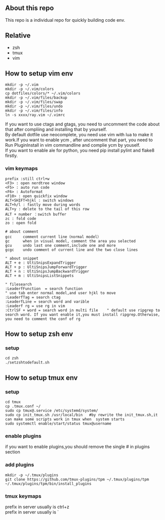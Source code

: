 ## About this repo
This repo is a individual repo for quickly building code env.

## Relative
- zsh
- tmux
- vim

## How to setup vim env
```
mkdir -p ~/.vim
mkdir -p ~/.vim/colors
cp dotfiles/colors/* ~/.vim/colors
mkdir -p ~/.vim/files/backup
mkdir -p ~/.vim/files/swap
mkdir -p ~/.vim/files/undo
mkdir -p ~/.vim/files/info
ln -s xxxx/ray.vim ~/.vimrc
```
If you want to use ctags and gtags, you need to uncomment the code about that after compliing and installing that by yourself.   
By default dotfile use neocomplete, you need use vim with lua to make it work.If you want to enable ycm , after uncomment that part, you need to Run PluginInstall in vim commandline and complie ycm by youself.   
If you want to enable ale for python, you need pip install pylint and flake8 firstly.     
### vim keymaps
```
prefix :still ctrl+w  
<F3> : open nerdtree window  
<F5> : auto run code  
<F6> : Autoformat  
<F10> : open quickfix window  
ALT+SHIFT+hjkl : switch windows  
ALT+h/l : fastly move during words  
ALT+y : delete to the tail of this row   
ALT + number ：switch buffer  
zc : fold code  
zo : open fold  

# about comment
gcc     comment current line（normal model）
gc      when in visual model, comment the area you selected
gcu     undo last one comment,include one and more
gcgc    undo comment of current line and the two close lines

" about snippet  
ALT + e : UltiSnipsExpandTrigger  
ALT + p : UltiSnipsJumpForwardTrigger  
ALT + n : UltiSnipsJumpBackwardTrigger  
ALT + m : UltiSnipsListSnippets  

" filesearch  
:LeaderfFunction  = search function  
" use tab enter normal model,and user hjkl to move  
:LeaderfTag = search ctag  
:LeaderfLine = search word and varible  
:Leaderf rg = use rg in vim
:CtrlSF + word = search word in multi file    " default use ripgrep to search word. If you want enable it,you must install ripgrep.Otherwise, you need to comment the conf of rg  
```

## How to setup zsh env
### setup
```
cd zsh
./setzshtodefault.sh
```

## How to setup tmux env
### setup
```
cd tmux
cp .tmux.conf ~/   
sudo cp tmux@.service /etc/systemd/system/   
sudo cp init_tmux.sh /usr/local/bin   #by rewrite the init_tmux.sh,it can make some scripts work in tmux when  system starts
sudo systemctl enable/start/status tmux@username
```

### enable plugins
if you want to enable plugins,you should remove the single # in plugins section

### add plugins
```
mkdir -p ~/.tmux/plugins
git clone https://github.com/tmux-plugins/tpm ~/.tmux/plugins/tpm
~/.tmux/plugins/tpm/bin/install_plugins
```

### tmux keymaps
prefix in server usually is ctrl+z    
prefix in server usually is `  
